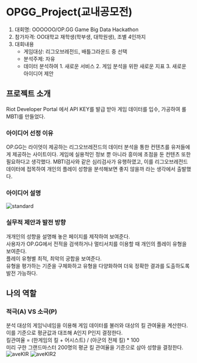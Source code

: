# OPGG_Project(교내공모전)
1. 대회명: OOOOOO/OP.GG Game Big Data Hackathon
2. 참가자격: OO대학교 재학생(학부생, 대학원생), 조별 4인까지
3. 대회내용
   - 게임대상: 리그오브레전드, 배틀그라운드 중 선택
   - 분석주제: 자유
   - 데이터 분석하여 1. 새로운 서비스 2. 게임 분석을 위한 새로운 지표 3. 새로운 아이디어 제안
## 프로젝트 소개
Riot Developer Portal 에서 API KEY를 발급 받아 게임 데이터를 입수, 가공하여 롤 MBTI를 만들었다.
### 아이디어 선정 이유
OP.GG는 라이엇이 제공하는 리그오브레전드의 데이터 분석을 통한 컨텐츠를 유저들에게 제공하는 사이트이다. 게임에 실용적인 정보 뿐 아니라 흥미에 초점을 둔 컨텐츠 또한 필요하다고 생각했다. MBTI검사와 같은 심리검사가 유행하였고, 이를 리그오브레전드 데이터에 접목하여 개인의 플레이 성향을 분석해보면 좋지 않을까 라는 생각에서 출발했다.
### 아이디어 설명
![standard](https://user-images.githubusercontent.com/96339641/156283744-b3f6bcfd-c466-452b-9ffb-7e7eccd9120c.PNG)
### 실무적 제안과 발전 방향
개개인의 성향을 설명해 놓은 페이지를 제작하여 보여준다.   
사용자가 OP.GG에서 전적을 검색하거나 멀티서치를 이용할 때 개인의 플레이 유형을 보여준다.   
플레이 유형별 최적, 최악의 궁합을 보여준다.   
유형을 평가하는 기준을 구체화하고 유형을 다양화하여 더욱 정확한 결과를 도출하도록 발전 가능하다.   
## 나의 역할
### 적극(A) VS 소극(P)
분석 대상의 게임닉네임을 이용해 게임 데이터를 불러와 대상의 킬 관여율을 계산한다. 이를 기준으로 평균값과 대조해 A인지 P인지 결정한다.   
킬관여율 = (한게임의 킬 + 어시스트) / (아군의 전체 킬) * 100   
미리 구한 그랜드마스터 200명의 평균 킬 관여율을 기준으로 삼아 성향을 결정한다.   
![aveKIR](https://user-images.githubusercontent.com/96339641/156290236-c2bc5a9f-d6f7-43dc-af57-0917521f4350.PNG)
![aveKIR2](https://user-images.githubusercontent.com/96339641/156290265-85b7fa37-a107-4b9a-b51f-b222c3649aef.PNG)

